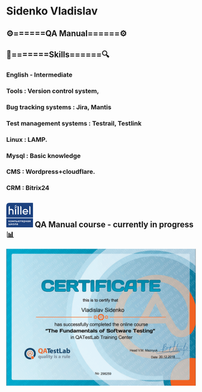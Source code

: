 # Sidenko Vladislav
##   :gear:======QA Manual======:gear:
## :mag_right:=======Skills======:mag:
### English - Intermediate
### Tools : Version control system,
### Bug tracking systems : Jira, Mantis
### Test management systems : Testrail, Testlink
### Linux : LAMP.
### Mysql : Basic knowledge
### CMS : Wordpress+cloudflare.
### CRM : Bitrix24
## ![Binder](https://github.com/vsidenko/Portfolio/blob/master/img/hillel.logo.png?raw=true) QA Manual course - currently in progress :bar_chart:
![Binder](https://github.com/vsidenko/Portfolio/blob/master/img/QA_sertificate.png?raw=true)
